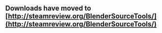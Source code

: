 ## Downloads have moved to [http://steamreview.org/BlenderSourceTools/](http://steamreview.org/BlenderSourceTools/) ##